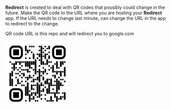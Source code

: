 <strong>Redirect</strong> is created to deal with QR codes that possibly could change in the future. Make the QR code to the URL where you are hosting your <strong>Redirect</strong> app. If the URL needs to change last minute, can change the URL in the app to redirect to the change.

QR code URL is this repo and will redirect you to google.com
<br>
<br>
<img height="200px" src="assets/Redirect-Github.png">

